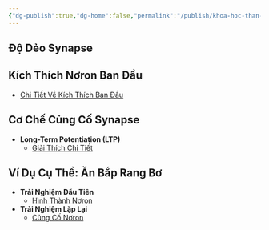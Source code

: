 ```yaml
---
{"dg-publish":true,"dg-home":false,"permalink":"/publish/khoa-hoc-than-kinh/do-deo-synapse/","dgPassFrontmatter":true,"noteIcon":"","created":"2025-01-01T22:48:55.110+07:00","updated":"2025-01-01T22:50:15.089+07:00"}
---
```


## Độ Dẻo Synapse

## Kích Thích Nơron Ban Đầu

- [Chi Tiết Về Kích Thích Ban Đầu](./Hình_Thành_Nơron.md#Kích-Thích-Ban-Đầu)

## Cơ Chế Củng Cố Synapse

- **Long-Term Potentiation (LTP)**
  - [Giải Thích Chi Tiết](./Củng_Cố_Nơron.md#Cường-Độ-Hóa-Synapse)

## Ví Dụ Cụ Thể: Ăn Bắp Rang Bơ

- **Trải Nghiệm Đầu Tiên**
  - [Hình Thành Nơron](./Hình_Thành_Nơron.md)
- **Trải Nghiệm Lặp Lại**
  - [Củng Cố Nơron](./Củng_Cố_Nơron.md)
